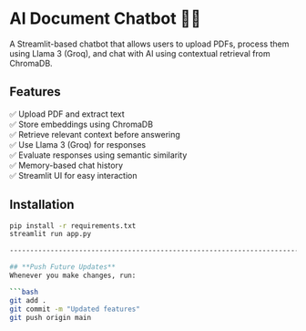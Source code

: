 # AI Document Chatbot 🤖📄

A Streamlit-based chatbot that allows users to upload PDFs, process them using Llama 3 (Groq), and chat with AI using contextual retrieval from ChromaDB.

## Features
✅ Upload PDF and extract text  
✅ Store embeddings using ChromaDB  
✅ Retrieve relevant context before answering  
✅ Use Llama 3 (Groq) for responses  
✅ Evaluate responses using semantic similarity  
✅ Memory-based chat history  
✅ Streamlit UI for easy interaction  

## Installation
```bash
pip install -r requirements.txt
streamlit run app.py

-----------------------------------------------------------------------

## **Push Future Updates**
Whenever you make changes, run:

```bash
git add .
git commit -m "Updated features"
git push origin main
